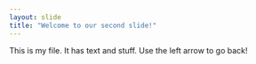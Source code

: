 ```yaml
---
layout: slide
title: "Welcome to our second slide!"
---
```


This is my file. It has text and stuff.
Use the left arrow to go back!
